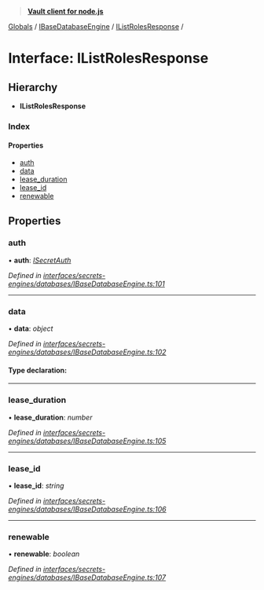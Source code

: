 > **[Vault client for node.js](../README.md)**

[Globals](../globals.md) / [IBaseDatabaseEngine](../modules/ibasedatabaseengine.md) / [IListRolesResponse](ibasedatabaseengine.ilistrolesresponse.md) /

# Interface: IListRolesResponse

## Hierarchy

* **IListRolesResponse**

### Index

#### Properties

* [auth](ibasedatabaseengine.ilistrolesresponse.md#auth)
* [data](ibasedatabaseengine.ilistrolesresponse.md#data)
* [lease_duration](ibasedatabaseengine.ilistrolesresponse.md#lease_duration)
* [lease_id](ibasedatabaseengine.ilistrolesresponse.md#lease_id)
* [renewable](ibasedatabaseengine.ilistrolesresponse.md#renewable)

## Properties

###  auth

• **auth**: *[ISecretAuth](isecretauth.md)*

*Defined in [interfaces/secrets-engines/databases/IBaseDatabaseEngine.ts:101](https://github.com/theogravity/vault-tacular/blob/0b78a16/src/interfaces/secrets-engines/databases/IBaseDatabaseEngine.ts#L101)*

___

###  data

• **data**: *object*

*Defined in [interfaces/secrets-engines/databases/IBaseDatabaseEngine.ts:102](https://github.com/theogravity/vault-tacular/blob/0b78a16/src/interfaces/secrets-engines/databases/IBaseDatabaseEngine.ts#L102)*

#### Type declaration:

___

###  lease_duration

• **lease_duration**: *number*

*Defined in [interfaces/secrets-engines/databases/IBaseDatabaseEngine.ts:105](https://github.com/theogravity/vault-tacular/blob/0b78a16/src/interfaces/secrets-engines/databases/IBaseDatabaseEngine.ts#L105)*

___

###  lease_id

• **lease_id**: *string*

*Defined in [interfaces/secrets-engines/databases/IBaseDatabaseEngine.ts:106](https://github.com/theogravity/vault-tacular/blob/0b78a16/src/interfaces/secrets-engines/databases/IBaseDatabaseEngine.ts#L106)*

___

###  renewable

• **renewable**: *boolean*

*Defined in [interfaces/secrets-engines/databases/IBaseDatabaseEngine.ts:107](https://github.com/theogravity/vault-tacular/blob/0b78a16/src/interfaces/secrets-engines/databases/IBaseDatabaseEngine.ts#L107)*